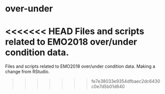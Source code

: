 # over-under
<<<<<<< HEAD
Files and scripts related to EMO2018 over/under condition data.
=======
Files and scripts related to EMO2018 over/under condition data. Making a change from RStudio.
>>>>>>> fe7e38033e9354dfbaec2dc6430c0e7d5b01d640
